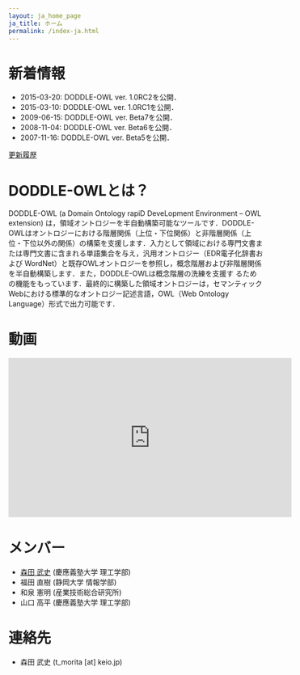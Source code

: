 ```yaml
---
layout: ja_home_page
ja_title: ホーム
permalink: /index-ja.html
---
```


# 新着情報
* 2015-03-20: DODDLE-OWL ver. 1.0RC2を公開．
* 2015-03-10: DODDLE-OWL ver. 1.0RC1を公開．
* 2009-06-15: DODDLE-OWL ver. Beta7を公開．
* 2008-11-04: DODDLE-OWL ver. Beta6を公開．
* 2007-11-16: DODDLE-OWL ver. Beta5を公開．

[更新履歴](https://github.com/doddle-owl/DODDLE-OWL/commits/master)

# DODDLE-OWLとは？
DODDLE-OWL (a Domain Ontology rapiD DeveLopment Environment – OWL extension) は，領域オントロジーを半自動構築可能なツールです．DODDLE-OWLはオントロジーにおける階層関係（上位・下位関係）と非階層関係（上位・下位以外の関係）の構築を支援します．入力として領域における専門文書または専門文書に含まれる単語集合を与え，汎用オントロジー（EDR電子化辞書および WordNet）と既存OWLオントロジーを参照し，概念階層および非階層関係を半自動構築します．また，DODDLE-OWLは概念階層の洗練を支援す るための機能をもっています．最終的に構築した領域オントロジーは，セマンティックWebにおける標準的なオントロジー記述言語，OWL（Web Ontology Language）形式で出力可能です． 

# 動画
<iframe width="560" height="315" src="https://www.youtube.com/embed/EDogkQwwBNY" frameborder="0" allowfullscreen></iframe>

# メンバー
* [森田 武史](http://takeshi-morita.jp/index-ja.html) (慶應義塾大学 理工学部)
* 福田 直樹 (静岡大学 情報学部)
* 和泉 憲明 (産業技術総合研究所)
* 山口 高平 (慶應義塾大学 理工学部)

# 連絡先
* 森田 武史 (t_morita [at] keio.jp)

